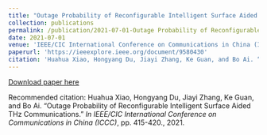 ```yaml
---
title: "Outage Probability of Reconfigurable Intelligent Surface Aided THz Communications"
collection: publications
permalink: /publication/2021-07-01-Outage Probability of Reconfigurable Intelligent Surface Aided THz Communications
date: 2021-07-01
venue: 'IEEE/CIC International Conference on Communications in China (ICCC)'
paperurl: 'https://ieeexplore.ieee.org/document/9580430'
citation: 'Huahua Xiao, Hongyang Du, Jiayi Zhang, Ke Guan, and Bo Ai. “Outage Probability of Reconfigurable Intelligent Surface Aided THz Communications.” <i>In IEEE/CIC International Conference on Communications in China (ICCC)</i>, pp. 415-420., 2021.'
---
```


[Download paper here](https://ieeexplore.ieee.org/document/9580430)

Recommended citation: Huahua Xiao, Hongyang Du, Jiayi Zhang, Ke Guan, and Bo Ai. “Outage Probability of Reconfigurable Intelligent Surface Aided THz Communications.” <i>In IEEE/CIC International Conference on Communications in China (ICCC)</i>, pp. 415-420., 2021.